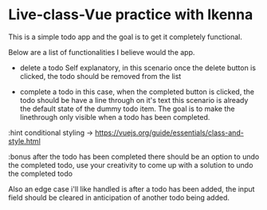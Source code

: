 # Live-class-Vue practice with Ikenna

This is a simple todo app and the goal is to get it completely functional.

Below are a list of functionalities I believe would the app.

- delete a todo
  Self explanatory, in this scenario once the delete button is clicked, the todo should be removed from the list

- complete a todo
  in this case, when the completed button is clicked, the todo should be have a line through on it's text this scenario is already the default state of the dummy todo item. The goal is to make the linethrough only visible when a todo has been completed.

:hint
conditional styling -> https://vuejs.org/guide/essentials/class-and-style.html

:bonus
after the todo has been completed there should be an option to undo the completed todo, use your creativity to come up with a solution to undo the completed todo

Also an edge case i'll like handled is after a todo has been added, the input field should be cleared in anticipation of another todo being added.
